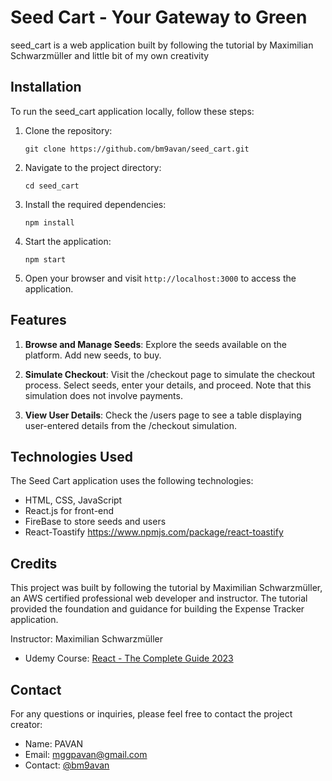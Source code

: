 # Seed Cart - Your Gateway to Green

seed_cart is a web application built by following the tutorial by Maximilian Schwarzmüller and little bit of my own creativity 

## Installation

To run the seed_cart application locally, follow these steps:

1. Clone the repository:

   ```shell
   git clone https://github.com/bm9avan/seed_cart.git
   ```

2. Navigate to the project directory:

   ```shell
   cd seed_cart
   ```

3. Install the required dependencies:

   ```shell
   npm install
   ```

4. Start the application:

   ```shell
   npm start
   ```

5. Open your browser and visit `http://localhost:3000` to access the application.

## Features

1. **Browse and Manage Seeds**: Explore the seeds available on the platform. Add new seeds, to buy.

2. **Simulate Checkout**: Visit the /checkout page to simulate the checkout process. Select seeds, enter your details, and proceed. Note that this simulation does not involve payments.

3. **View User Details**: Check the /users page to see a table displaying user-entered details from the /checkout simulation.

## Technologies Used

The Seed Cart application uses the following technologies:

- HTML, CSS, JavaScript
- React.js for front-end
- FireBase to store seeds and users
- React-Toastify https://www.npmjs.com/package/react-toastify

## Credits

This project was built by following the tutorial by Maximilian Schwarzmüller, an AWS certified professional web developer and instructor. The tutorial provided the foundation and guidance for building the Expense Tracker application.

Instructor: Maximilian Schwarzmüller
- Udemy Course: [React - The Complete Guide 2023]([https://www.udemy.com/course/react-the-complete-guide-incl-redux/])

## Contact

For any questions or inquiries, please feel free to contact the project creator:

- Name: PAVAN
- Email: mggpavan@gmail.com
- Contact: [@bm9avan]([https://bm9avan.bio.link/])
